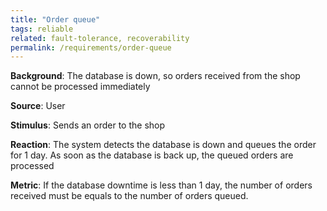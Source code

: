 ```yaml
---
title: "Order queue"
tags: reliable 
related: fault-tolerance, recoverability
permalink: /requirements/order-queue
---
```


<div class="quality-requirement" markdown="1">

**Background**: The database is down, so orders received from the shop cannot be processed immediately

**Source**: User

**Stimulus**: Sends an order to the shop

**Reaction**: The system detects the database is down and queues the order for 1 day. As soon as the database is back up, the queued orders are processed

**Metric**: If the database downtime is less than 1 day, the number of orders received must be equals to the number of orders queued.


</div><br>




